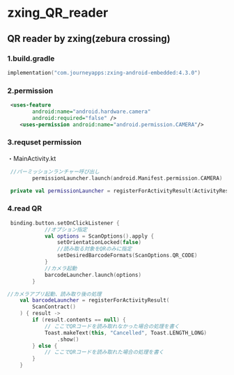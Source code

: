 # zxing_QR_reader
## QR reader by zxing(zebura crossing)
### 1.build.gradle

```kotlin
implementation("com.journeyapps:zxing-android-embedded:4.3.0")
```

### 2.permission

```xml
 <uses-feature
        android:name="android.hardware.camera"
        android:required="false" />
    <uses-permission android:name="android.permission.CAMERA"/>
```

### 3.requset permission

・MainActivity.kt

```kotlin
 //パーミッションランチャー呼び出し
        permissionLauncher.launch(android.Manifest.permission.CAMERA)
```

```kotlin
 private val permissionLauncher = registerForActivityResult(ActivityResultContracts.RequestPermission()){_ ->}
```

### 4.read QR

```kotlin
 binding.button.setOnClickListener {
            //オプション指定
            val options = ScanOptions().apply {
                setOrientationLocked(false)
                //読み取る対象をQRのみに指定
                setDesiredBarcodeFormats(ScanOptions.QR_CODE)
            }
            //カメラ起動
            barcodeLauncher.launch(options)
        }
```

```kotlin
//カメラアプリ起動、読み取り後の処理
    val barcodeLauncher = registerForActivityResult(
        ScanContract()
    ) { result ->
        if (result.contents == null) {
            // ここでQRコードを読み取れなかった場合の処理を書く
            Toast.makeText(this, "Cancelled", Toast.LENGTH_LONG)
                .show()
        } else {
            // ここでQRコードを読み取れた場合の処理を書く
        }
    }
```
